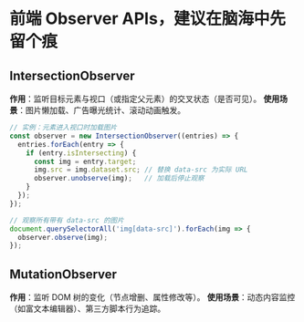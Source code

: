 # 前端 Observer APIs，建议在脑海中先留个痕

## IntersectionObserver

**作用**：监听目标元素与视口（或指定父元素）的交叉状态（是否可见）。
**使用场景**：图片懒加载、广告曝光统计、滚动动画触发。

```js
// 实例：元素进入视口时加载图片
const observer = new IntersectionObserver((entries) => {
  entries.forEach(entry => {
    if (entry.isIntersecting) {
      const img = entry.target;
      img.src = img.dataset.src; // 替换 data-src 为实际 URL
      observer.unobserve(img);   // 加载后停止观察
    }
  });
});

// 观察所有带有 data-src 的图片
document.querySelectorAll('img[data-src]').forEach(img => {
  observer.observe(img);
});
```

## MutationObserver

**作用**：监听 DOM 树的变化（节点增删、属性修改等）。
**使用场景**：动态内容监控（如富文本编辑器）、第三方脚本行为追踪。

```js

```